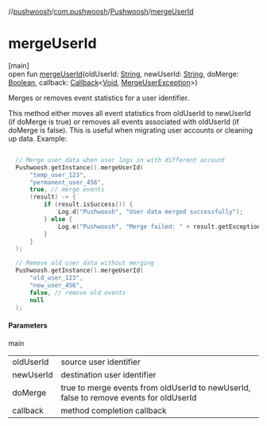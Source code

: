 //[pushwoosh](../../../index.md)/[com.pushwoosh](../index.md)/[Pushwoosh](index.md)/[mergeUserId](merge-user-id.md)

# mergeUserId

[main]\
open fun [mergeUserId](merge-user-id.md)(oldUserId: [String](https://developer.android.com/reference/kotlin/java/lang/String.html), newUserId: [String](https://developer.android.com/reference/kotlin/java/lang/String.html), doMerge: [Boolean](https://kotlinlang.org/api/latest/jvm/stdlib/kotlin-stdlib/kotlin/-boolean/index.html), callback: [Callback](../../com.pushwoosh.function/-callback/index.md)&lt;[Void](https://developer.android.com/reference/kotlin/java/lang/Void.html), [MergeUserException](../../com.pushwoosh.exception/-merge-user-exception/index.md)&gt;)

Merges or removes event statistics for a user identifier. 

 This method either moves all event statistics from oldUserId to newUserId (if doMerge is true) or removes all events associated with oldUserId (if doMerge is false). This is useful when migrating user accounts or cleaning up data.  Example: 

```kotlin

  // Merge user data when user logs in with different account
  Pushwoosh.getInstance().mergeUserId(
      "temp_user_123",
      "permanent_user_456",
      true, // merge events
      (result) -> {
          if (result.isSuccess()) {
              Log.d("Pushwoosh", "User data merged successfully");
          } else {
              Log.e("Pushwoosh", "Merge failed: " + result.getException().getMessage());
          }
      }
  );

  // Remove old user data without merging
  Pushwoosh.getInstance().mergeUserId(
      "old_user_123",
      "new_user_456",
      false, // remove old events
      null
  );

```

#### Parameters

main

| | |
|---|---|
| oldUserId | source user identifier |
| newUserId | destination user identifier |
| doMerge | true to merge events from oldUserId to newUserId, false to remove events for oldUserId |
| callback | method completion callback |
